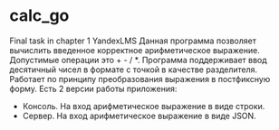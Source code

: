 # calc_go
Final task in chapter 1 YandexLMS
Данная программа позволяет вычислить введенное корректное арифметическое выражение. Допустимые операции это + - / *.
Программа поддерживает ввод десятичный чисел в формате с точкой в качестве разделителя. Работает по принципу преобразования выражения в постфиксную форму.
Есть 2 версии работы приложения: 
 - Консоль. На вход арифметическое выражение в виде строки.
 - Сервер. На вход арифметическое выражение в виде JSON.